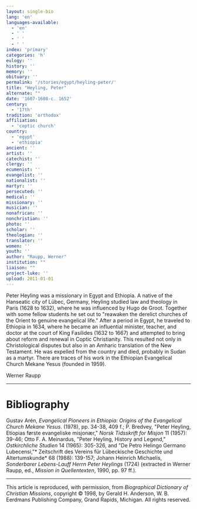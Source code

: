 ```yaml
---
layout: single-bio
lang: 'en'
languages-available:
  - 'en'
  - ' '
  - ' '
  - ' '
index: 'primary'
categories: 'h'
eulogy: ''
history: ''
memory: ''
obituary: ''
permalink: '/stories/egypt/heyling-peter/'
title: "Heyling, Peter"
alternate: ""
date: '1607-1608-c. 1652'
century:
  - '17th'
tradition: 'orthodox'
affiliation:
  - 'coptic church'
country:
  - 'egypt'
  - 'ethiopia'
ancient: ''
artist: ''
catechist: ''
clergy: ''
ecumenist: ''
evangelist: ''
nationalist: ''
martyr: ''
persecuted: ''
medical: ''
missionary: ''
musician: ''
nonafrican: ''
nonchristian: ''
photo: ''
scholar: ''
theologian: ''
translator: ''
women: ''
youth: ''
author: "Raupp, Werner"
institution: ""
liaison: ""
project-luke: ''
upload: 2011-01-01
---
```




Peter Heyling was a missionary in Egypt and Ethiopia. A native of the Hanseatic city of Lübec, Germany, Heyling studied law and theology in Paris (1628 to 1632), where he was influenced by Hugo de Groot. Together with some fellow students he set out to "reawaken the derelict churches of the Orient to genuine evangelical life." After a period in Egypt, he traveled to Ethiopia in 1634, where he became an influential minister, teacher, and doctor at the court of King Fasilides (1632 to 1667) and attempted to bring about reform and renewal in Coptic Christianity. This resulted not only in Christological disputes but also in an Amharic translation of the New Testament. He was expelled from the country and died, probably in Sudan as a martyr. There are traces of his work in the Ethiopian Evangelical Church Mekane Yesus (founded in 1959).

Werner Raupp

---

# Bibliography

Gustav Arén, *Evangelical Pioneers in Ethiopia: Origins of the Evangelical Church Mekane Yesus*. (1978), pp. 34-38, 409 f.; P. Bredvey, "Peter Heyling, Etiopias første evangeliske misjonær," *Norsk Tidsskrift for Misjon* 11 (1957): 39-46; Otto F. A. Meinardus, "Peter Heyling, History and Legend," *Ostkirchliche Studien* 14 (1965): 305-326, and "De Petro Helingo Germano Lubecensi,"* Zeitschrift des Vereins für Lübeckische Geschichte und Altertumskunde* 68 (1988): 139-157; Johann Heinrich Michaelis, *Sonderbarer Lebens-Lauff Herrn Peter Heylings* (1724) (extracted in Werner Raupp, ed., *Mission in Quellentexten*, 1990, pp. 97 ff.).

---

This article is reproduced, with permission, from *Biographical Dictionary of Christian Missions*, copyright © 1998, by Gerald H. Anderson, W. B. Eerdmans Publishing Company, Grand Rapids, Michigan. All rights reserved.
